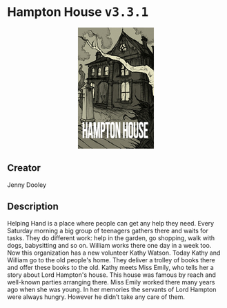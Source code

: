 
# Hampton House <kbd>v3.3.1</kbd>

<center>
  <img src="./cover-1024.jpg"/>
</center>

## Creator
Jenny Dooley

## Description
<p>Helping Hand is a place where people can get any help they need. Every Saturday morning a big group of teenagers gathers there and waits for tasks. They do different work: help in the garden, go shopping, walk with dogs, babysitting and so on. William works there one day in a week too. Now this organization has a new volunteer Kathy Watson. Today Kathy and William go to the old people's home. They deliver a trolley of books there and offer these books to the old. Kathy meets Miss Emily, who tells her a story about Lord Hampton's house. This house was famous by reach and well-known parties arranging there. Miss Emily worked there many years ago when she was young. In her memories the servants of Lord Hampton were always hungry. However he didn’t take any care of them.</p>
